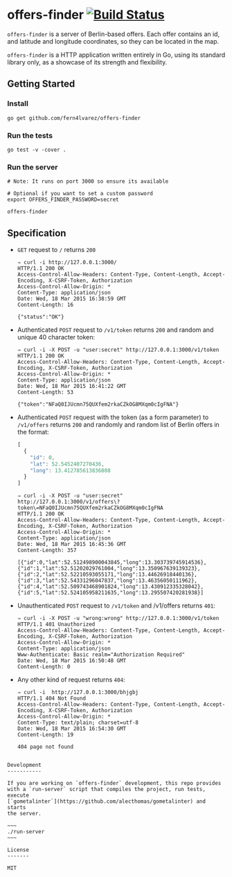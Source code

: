 offers-finder [![Build Status](https://travis-ci.org/fern4lvarez/offers-finder.svg?branch=master)](https://travis-ci.org/fern4lvarez/offers-finder)
=============

`offers-finder` is a server of Berlin-based offers. Each offer contains an
id, and latitude and longitude coordinates, so they can be located in the map.

`offers-finder` is a HTTP application written entirely in Go, using its standard
library only, as a showcase of its strength and flexibility.

Getting Started
---------------

### Install

~~~
go get github.com/fern4lvarez/offers-finder
~~~

### Run the tests

~~~
go test -v -cover .
~~~

### Run the server

~~~
# Note: It runs on port 3000 so ensure its available

# Optional if you want to set a custom password
export OFFERS_FINDER_PASSWORD=secret

offers-finder
~~~

Specification
-------------

* `GET` request to `/` returns `200`

	```
	⇒ curl -i http://127.0.0.1:3000/          
	HTTP/1.1 200 OK
	Access-Control-Allow-Headers: Content-Type, Content-Length, Accept-Encoding, X-CSRF-Token, Authorization
	Access-Control-Allow-Origin: *
	Content-Type: application/json
	Date: Wed, 18 Mar 2015 16:38:59 GMT
	Content-Length: 16

	{"status":"OK"}
	```

* Authenticated `POST` request to `/v1/token` returns `200` and random and unique
  40 character token:

	```
	⇒ curl -i -X POST -u "user:secret" http://127.0.0.1:3000/v1/token     
	HTTP/1.1 200 OK
	Access-Control-Allow-Headers: Content-Type, Content-Length, Accept-Encoding, X-CSRF-Token, Authorization
	Access-Control-Allow-Origin: *
	Content-Type: application/json
	Date: Wed, 18 Mar 2015 16:41:22 GMT
	Content-Length: 53

	{"token":"NFaQ0IJUcmn75QUXfem2rkaCZkOG8MXqm0cIgFNA"}
	```

* Authenticated `POST` request with the token (as a form parameter) to `/v1/offers`
  returns `200` and randomly and random list of Berlin offers in the format:

    ```js
    [
      {
        "id": 0,
        "lat": 52.5452407270436,
        "long": 13.412785613836808
      }
    ]
    ```

	~~~
	⇒ curl -i -X POST -u "user:secret" http://127.0.0.1:3000/v1/offers\?token\=NFaQ0IJUcmn75QUXfem2rkaCZkOG8MXqm0cIgFNA
	HTTP/1.1 200 OK
	Access-Control-Allow-Headers: Content-Type, Content-Length, Accept-Encoding, X-CSRF-Token, Authorization
	Access-Control-Allow-Origin: *
	Content-Type: application/json
	Date: Wed, 18 Mar 2015 16:45:36 GMT
	Content-Length: 357

	[{"id":0,"lat":52.512498900043845,"long":13.303739745914536},{"id":1,"lat":52.51202029761004,"long":13.350967639139323},{"id":2,"lat":52.52210593055171,"long":13.44626918440136},{"id":3,"lat":52.54331296047837,"long":13.46356050111962},{"id":4,"lat":52.509743468901824,"long":13.430912335328042},{"id":5,"lat":52.524105958211635,"long":13.295507420281938}]
	~~~

* Unauthenticated `POST` request to `/v1/token` and /v1/offers returns `401`:

	```
	⇒ curl -i -X POST -u "wrong:wrong" http://127.0.0.1:3000/v1/token 
	HTTP/1.1 401 Unauthorized
	Access-Control-Allow-Headers: Content-Type, Content-Length, Accept-Encoding, X-CSRF-Token, Authorization
	Access-Control-Allow-Origin: *
	Content-Type: application/json
	Www-Authenticate: Basic realm="Authorization Required"
	Date: Wed, 18 Mar 2015 16:50:48 GMT
	Content-Length: 0
	```

* Any other kind of request returns `404`:

	```
	⇒ curl -i  http://127.0.0.1:3000/bhjgbj                                  
	HTTP/1.1 404 Not Found
	Access-Control-Allow-Headers: Content-Type, Content-Length, Accept-Encoding, X-CSRF-Token, Authorization
	Access-Control-Allow-Origin: *
	Content-Type: text/plain; charset=utf-8
	Date: Wed, 18 Mar 2015 16:54:30 GMT
	Content-Length: 19

	404 page not found
```

Development
-----------

If you are working on `offers-finder` development, this repo provides
with a `run-server` script that compiles the project, run tests, execute
[`gometalinter`](https://github.com/alecthomas/gometalinter) and starts
the server.

~~~
./run-server
~~~

License
-------

MIT
